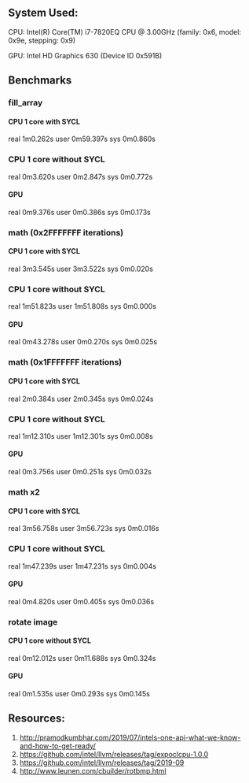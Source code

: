 ## System Used:
CPU: Intel(R) Core(TM) i7-7820EQ CPU @ 3.00GHz (family: 0x6, model: 0x9e, stepping: 0x9)

GPU: Intel HD Graphics 630 (Device ID 0x591B)

## Benchmarks
### fill_array
#### CPU 1 core with SYCL
real	1m0.262s
user	0m59.397s
sys	0m0.860s

### CPU 1 core without SYCL
real	0m3.620s
user	0m2.847s
sys	0m0.772s

#### GPU
real	0m9.376s
user	0m0.386s
sys	0m0.173s

### math (0x2FFFFFFF iterations)
#### CPU 1 core with SYCL
real	3m3.545s
user	3m3.522s
sys	0m0.020s

### CPU 1 core without SYCL
real	1m51.823s
user	1m51.808s
sys	0m0.000s

#### GPU
real	0m43.278s
user	0m0.270s
sys	0m0.025s

### math (0x1FFFFFFF iterations)
#### CPU 1 core with SYCL
real	2m0.384s
user	2m0.345s
sys	0m0.024s

### CPU 1 core without SYCL
real	1m12.310s
user	1m12.301s
sys	0m0.008s

#### GPU
real	0m3.756s
user	0m0.251s
sys	0m0.032s


### math x2
#### CPU 1 core with SYCL
real	3m56.758s
user	3m56.723s
sys	0m0.016s

### CPU 1 core without SYCL
real	1m47.239s
user	1m47.231s
sys	0m0.004s

#### GPU
real	0m4.820s
user	0m0.405s
sys	0m0.036s


### rotate image
#### CPU 1 core without SYCL
real    0m12.012s
user    0m11.688s
sys     0m0.324s

#### GPU
real    0m1.535s
user    0m0.293s
sys     0m0.145s


## Resources:
1) http://pramodkumbhar.com/2019/07/intels-one-api-what-we-know-and-how-to-get-ready/
2) https://github.com/intel/llvm/releases/tag/expoclcpu-1.0.0
3) https://github.com/intel/llvm/releases/tag/2019-09
4) http://www.leunen.com/cbuilder/rotbmp.html
